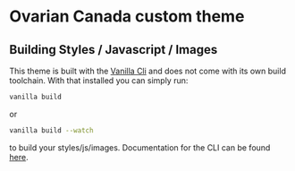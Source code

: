 # Ovarian Canada custom theme

## Building Styles / Javascript / Images
This theme is built with the [Vanilla Cli](http://github.com/vanilla/vanilla-cli) and does not come with its own build toolchain. With that installed you can simply run:
```bash
vanilla build
```
or
```bash
vanilla build --watch
```
to build your styles/js/images. Documentation for the CLI can be found [here](http://github.com/vanilla/vanilla-cli/wiki/Build-Tools).


